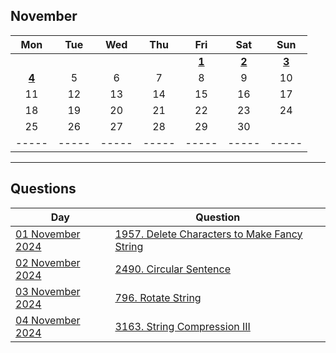 November
---
| Mon | Tue | Wed | Thu | Fri | Sat | Sun |
| :---: | :---: | :---: | :---: | :---: | :---: | :---: |
|     |     |     |     | [**1**](01) | [**2**](02) | [**3**](03) |
| [**4**](04) | 5   | 6   | 7   | 8   | 9   | 10  |
| 11  | 12  | 13  | 14  | 15  | 16  | 17  |
| 18  | 19  | 20  | 21  | 22  | 23  | 24  |
| 25  | 26  | 27  | 28  | 29  | 30  |     |
| ----- | ----- | ----- | ----- | ----- | ----- | ----- |

---

Questions
---
| Day | Question |
| --- | --- |
| [01 November 2024](01) | [1957. Delete Characters to Make Fancy String](https://leetcode.com/problems/delete-characters-to-make-fancy-string) |
| [02 November 2024](02) | [2490. Circular Sentence](https://leetcode.com/problems/circular-sentence) |
| [03 November 2024](03) | [796. Rotate String](https://leetcode.com/problems/rotate-string) |
| [04 November 2024](04) | [3163. String Compression III](https://leetcode.com/problems/string-compression-iii) |

